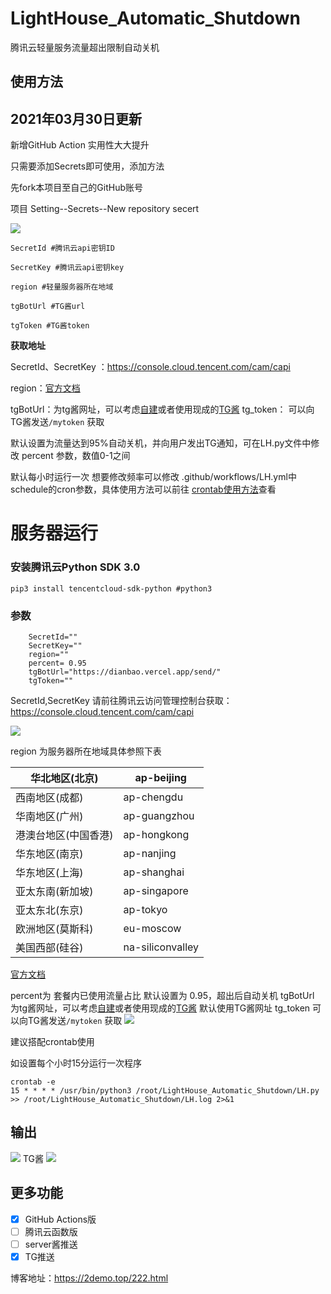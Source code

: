 # LightHouse_Automatic_Shutdown
腾讯云轻量服务流量超出限制自动关机
## 使用方法

## 2021年03月30日更新

新增GitHub Action 实用性大大提升

只需要添加Secrets即可使用，添加方法

先fork本项目至自己的GitHub账号

项目 Setting--Secrets--New repository secert

![](https://img.jpggod.com/file/jpggod/2021/03/30/7f88ec3aad0086502029348ebd3ee962.png)



```
SecretId #腾讯云api密钥ID 

SecretKey #腾讯云api密钥key 

region #轻量服务器所在地域

tgBotUrl #TG酱url

tgToken #TG酱token
```

**获取地址**

SecretId、SecretKey ：https://console.cloud.tencent.com/cam/capi

region：[官方文档](https://cloud.tencent.com/document/product/1207/47564#.E5.9C.B0.E5.9F.9F.E5.88.97.E8.A1.A8)

tgBotUrl：为tg酱网址，可以考虑[自建](https://github.com/anhao/TgMessage)或者使用现成的[TG酱](https://t.me/tg_jiang_bot) 
tg_token： 可以向TG酱发送`/mytoken` 获取

默认设置为流量达到95%自动关机，并向用户发出TG通知，可在LH.py文件中修改 percent 参数，数值0-1之间

默认每小时运行一次 想要修改频率可以修改 .github/workflows/LH.yml中schedule的cron参数，具体使用方法可以前往 [crontab使用方法](https://2demo.top/231.html)查看



# 服务器运行

### 安装腾讯云Python SDK 3.0
```
pip3 install tencentcloud-sdk-python #python3
```
### 参数

```
    SecretId=""
    SecretKey=""
    region=""
    percent= 0.95
    tgBotUrl="https://dianbao.vercel.app/send/"
    tgToken=""

```

SecretId,SecretKey 请前往腾讯云访问管理控制台获取：https://console.cloud.tencent.com/cam/capi

![](https://img.jpggod.com/file/jpggod/2021/03/13/0b27e56b61dc83fcb881dc39a2747e8d.png)

region 为服务器所在地域具体参照下表

| 华北地区(北京)       | ap-beijing       |
| -------------------- | ---------------- |
| 西南地区(成都)       | ap-chengdu       |
| 华南地区(广州)       | ap-guangzhou     |
| 港澳台地区(中国香港) | ap-hongkong      |
| 华东地区(南京)       | ap-nanjing       |
| 华东地区(上海)       | ap-shanghai      |
| 亚太东南(新加坡)     | ap-singapore     |
| 亚太东北(东京)       | ap-tokyo         |
| 欧洲地区(莫斯科)     | eu-moscow        |
| 美国西部(硅谷)       | na-siliconvalley |

[官方文档](https://cloud.tencent.com/document/product/1207/47564#.E5.9C.B0.E5.9F.9F.E5.88.97.E8.A1.A8)

percent为 套餐内已使用流量占比 默认设置为 0.95，超出后自动关机
tgBotUrl 为tg酱网址，可以考虑[自建](https://github.com/anhao/TgMessage)或者使用现成的[TG酱](https://t.me/tg_jiang_bot)  默认使用TG酱网址
tg_token 可以向TG酱发送`/mytoken` 获取
![](https://img.jpggod.com/file/jpggod/2021/03/29/7d488dce8aec13086276be37ff0a9e84.png)

建议搭配crontab使用

如设置每个小时15分运行一次程序

```
crontab -e
15 * * * * /usr/bin/python3 /root/LightHouse_Automatic_Shutdown/LH.py >> /root/LightHouse_Automatic_Shutdown/LH.log 2>&1
```

## 输出

![](https://img.jpggod.com/file/jpggod/2021/03/29/cd072a6393deac77d09acb6695ea58af.png)
TG酱
![](https://img.jpggod.com/file/jpggod/2021/03/29/5bc2de7b70e91cf7e1bda802c91ff325.png)

## 更多功能

- [x] GitHub Actions版
- [ ] 腾讯云函数版
- [ ] server酱推送
- [x] TG推送

博客地址：https://2demo.top/222.html
